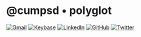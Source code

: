 # @cumpsd • polyglot

[![Gmail](https://img.shields.io/badge/-Gmail-c14438?style=flat&logo=Gmail&logoColor=white)](mailto:david@cumps.be)
[![Keybase](https://img.shields.io/badge/-Keybase-ff6f21?style=flat&logo=Keybase&logoColor=white)](https://keybase.io/cumpsd)
[![LinkedIn](https://img.shields.io/badge/-LinkedIn-blue?style=flat&logo=LinkedIn&logoColor=white)](https://www.linkedin.com/in/cumpsd/)
[![GitHub](https://img.shields.io/badge/-GitHub-181818?style=flat&logo=GitHub&logoColor=white)](https://github.com/cumpsd)
[![Twitter](https://img.shields.io/badge/-Twitter-1da1f2?style=flat&logo=Twitter&logoColor=white)](https://twitter.com/cumpsd)

&nbsp;
